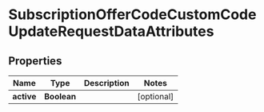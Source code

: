

# SubscriptionOfferCodeCustomCodeUpdateRequestDataAttributes


## Properties

| Name | Type | Description | Notes |
|------------ | ------------- | ------------- | -------------|
|**active** | **Boolean** |  |  [optional] |



